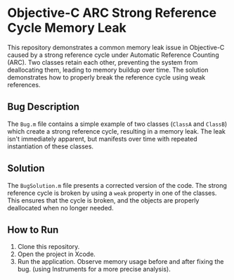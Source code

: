# Objective-C ARC Strong Reference Cycle Memory Leak

This repository demonstrates a common memory leak issue in Objective-C caused by a strong reference cycle under Automatic Reference Counting (ARC).  Two classes retain each other, preventing the system from deallocating them, leading to memory buildup over time. The solution demonstrates how to properly break the reference cycle using weak references.

## Bug Description
The `Bug.m` file contains a simple example of two classes (`ClassA` and `ClassB`) which create a strong reference cycle, resulting in a memory leak.  The leak isn't immediately apparent, but manifests over time with repeated instantiation of these classes.

## Solution
The `BugSolution.m` file presents a corrected version of the code. The strong reference cycle is broken by using a `weak` property in one of the classes. This ensures that the cycle is broken, and the objects are properly deallocated when no longer needed.

## How to Run
1. Clone this repository.
2. Open the project in Xcode.
3. Run the application. Observe memory usage before and after fixing the bug.  (using Instruments for a more precise analysis).